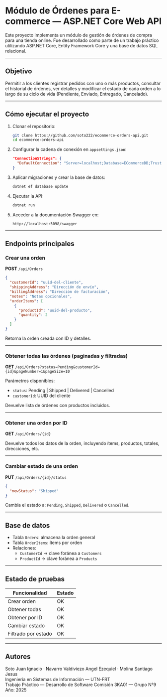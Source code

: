 # Módulo de Órdenes para E-commerce — ASP.NET Core Web API

Este proyecto implementa un módulo de gestión de órdenes de compra para una tienda online. Fue desarrollado como parte de un trabajo práctico utilizando ASP.NET Core, Entity Framework Core y una base de datos SQL relacional.

---

## Objetivo

Permitir a los clientes registrar pedidos con uno o más productos, consultar el historial de órdenes, ver detalles y modificar el estado de cada orden a lo largo de su ciclo de vida (Pendiente, Enviado, Entregado, Cancelado).

---

## Cómo ejecutar el proyecto

1. Clonar el repositorio:

   ```bash
   git clone https://github.com/soto222/ecommerce-orders-api.git
   cd ecommerce-orders-api
   ```

2. Configurar la cadena de conexión en `appsettings.json`:

   ```json
   "ConnectionStrings": {
     "DefaultConnection": "Server=localhost;Database=ECommerceDB;Trusted_Connection=True;"
   }
   ```

3. Aplicar migraciones y crear la base de datos:

   ```bash
   dotnet ef database update
   ```

4. Ejecutar la API:

   ```bash
   dotnet run
   ```

5. Acceder a la documentación Swagger en:

   ```
   http://localhost:5098/swagger
   ```

---

## Endpoints principales

### Crear una orden

**POST** `/api/Orders`

```json
{
  "customerId": "uuid-del-cliente",
  "shippingAddress": "Dirección de envío",
  "billingAddress": "Dirección de facturación",
  "notes": "Notas opcionales",
  "orderItems": [
    {
      "productId": "uuid-del-producto",
      "quantity": 2
    }
  ]
}
```

Retorna la orden creada con ID y detalles.

---

### Obtener todas las órdenes (paginadas y filtradas)

**GET** `/api/Orders?status=Pending&customerId={id}&pageNumber=1&pageSize=10`

Parámetros disponibles:

- `status`: Pending | Shipped | Delivered | Cancelled  
- `customerId`: UUID del cliente

Devuelve lista de órdenes con productos incluidos.

---

### Obtener una orden por ID

**GET** `/api/Orders/{id}`

Devuelve todos los datos de la orden, incluyendo ítems, productos, totales, direcciones, etc.

---

### Cambiar estado de una orden

**PUT** `/api/Orders/{id}/status`

```json
{
  "newStatus": "Shipped"
}
```

Cambia el estado a: `Pending`, `Shipped`, `Delivered` o `Cancelled`.

---

## Base de datos

- Tabla `Orders`: almacena la orden general  
- Tabla `OrderItems`: ítems por orden  
- Relaciones:
  - `CustomerId` → clave foránea a `Customers`
  - `ProductId` → clave foránea a `Products`

---

## Estado de pruebas

| Funcionalidad       | Estado |
| ------------------- | ------ |
| Crear orden         | OK     |
| Obtener todas       | OK     |
| Obtener por ID      | OK     |
| Cambiar estado      | OK     |
| Filtrado por estado | OK     |

---

## Autores

Soto Juan Ignacio · Navarro Valdiviezo Angel Ezequiel · Molina Santiago Jesus  
Ingeniería en Sistemas de Información — UTN-FRT   
Trabajo Práctico — Desarrollo de Software
Comisión 3KA01 — Grupo N°9
Año: 2025 

